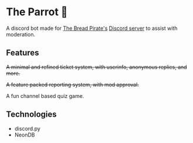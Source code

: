 # The Parrot 🦜

A discord bot made for [The Bread Pirate's](http://YouTube.com/TheBreadPirate "The Bread Pirate's") [Discord server](https://discord.gg/NX2Sw743sj 'Discord server') to assist with moderation.

## Features

~~A minimal and refined ticket system, with userinfo, anonymous replies, and more.~~

~~A feature packed reporting system, with mod approval.~~

A fun channel based quiz game.

## Technologies

-   discord.py
-   NeonDB
